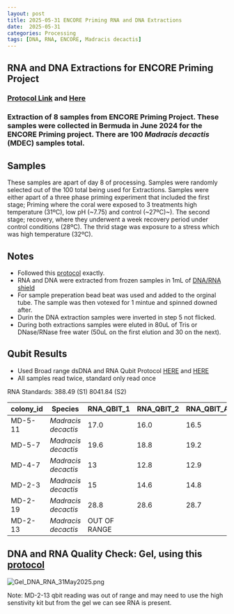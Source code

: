```yaml
---
layout: post
title: 2025-05-31 ENCORE Priming RNA and DNA Extractions
date:  2025-05-31 
categories: Processing
tags: [DNA, RNA, ENCORE, Madracis decactis]
---
```


## RNA and DNA Extractions for ENCORE Priming Project

### [Protocol Link](https://zdellaert.github.io/ZD_Putnam_Lab_Notebook/Protocols_Zymo_Quick_DNA_RNA_Miniprep_Plus/) and [Here](https://github.com/flofields/Florence_Putnam_Lab_Notebook/blob/master/_posts/2025-05-08-Protocol-Zymo-Quick-DNA-RNA-Extraction.md)

### Extraction of 8 samples from ENCORE Priming Project. These samples were collected in Bermuda in June 2024 for the ENCORE Priming project. There are 100 *Madracis decactis* (MDEC) samples total.

## Samples

These samples are apart of day 8 of processing. Samples were randomly selected out of the 100 total being used for Extractions. Samples were either apart of a three phase priming experiment that included the first stage; Priming where the coral were exposed to 3 treatments high temperature (31ºC), low pH (~7.75) and control (~27ºC)~). The second stage; recovery, where they underwent a week recovery period under control conditions (28ºC). The thrid stage was exposure to a stress which was high temperature (32ºC).

## Notes

- Followed this [protocol](https://github.com/flofields/Florence_Putnam_Lab_Notebook/blob/master/_posts/2025-05-08-Protocol-Zymo-Quick-DNA-RNA-Extraction.md) exactly. 
- RNA and DNA were extracted from frozen samples in 1mL of [DNA/RNA shield](https://www.zymoresearch.com/products/dna-rna-shield)
- For sample preperation bead beat was used and added to the orginal tube. The sample was then votexed for 1 mintue and spinned downed after.
- Durin the DNA extraction samples were inverted in step 5 not flicked.
- During both extractions samples were eluted in 80uL of Tris or DNase/RNase free water (50uL on the first elution and 30 on the next).

## Qubit Results

- Used Broad range dsDNA and RNA Qubit Protocol [HERE](https://zdellaert.github.io/ZD_Putnam_Lab_Notebook/Qubit-Protocol/) and [HERE](https://github.com/meschedl/MESPutnam_Open_Lab_Notebook/blob/master/_posts/2019-03-08-Qubit-Protocol.md)
- All samples read twice, standard only read once

 RNA Standards: 388.49 (S1) 8041.84 (S2)

| colony_id | Species                   | RNA_QBIT_1 | RNA_QBIT_2 | RNA_QBIT_AVG |
|-----------|---------------------------|------------|------------|--------------|
| MD-5-11    | *Madracis decactis*		|   17.0     | 16.0       |   16.5       |
| MD-5-7   | *Madracis decactis*       |   19.6     | 18.8      |   19.2       |
| MD-4-7    | *Madracis decactis*       |   13     | 12.8       |   12.9       |
| MD-2-3    | *Madracis decactis*       |   15     | 14.6       |   14.8       |
| MD-2-19    | *Madracis decactis*       |   28.8     | 28.6       |   28.7       |
| MD-2-13    | *Madracis decactis*       |   OUT OF RANGE        |          |
## DNA and RNA Quality Check: Gel, using this [protocol](https://github.com/flofields/Florence_Putnam_Lab_Notebook/blob/master/_posts/2025-05-23-Gel-Protocol.md)

![Gel_DNA_RNA_31May2025.png](https://github.com/flofields/Coral_Priming_Experiments_Summer_2024/blob/83cadbf047acf9dc051a0c897ded97ecc369ebc0/images/RNA_DNA_gels/Gel_DNA_RNA_31May2025_FF.png?raw=true)

Note: MD-2-13 qbit reading was out of range and may need to use the high senstivity kit but from the gel we can see RNA is present.